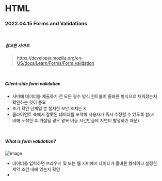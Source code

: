 # HTML

### 2022.04.15 Forms and Validations

<br>

##### 참고한 사이트

> https://developer.mozilla.org/en-US/docs/Learn/Forms/Form_validation

<br>

##### Client-side form validation

- 서버에 데이터를 제출하기 전 모든 필수 양식 컨트롤이 올바른 형식으로 채워졌는지 확인하는 것이 중요
- 초기 확인 단계일 뿐 철저한 보안 조치는 X
- 클라이언트 측에서 잘못된 데이터를 포착해 사용자가 즉시 수정할 수 있도록 함(서버에 도착한 후 거절될 경우 왕복 이동 시간만큼의 지연이 발생하기 때문)

<br>

##### What is form validation?

![image](https://user-images.githubusercontent.com/77482972/163334365-a331f43b-bf09-4eed-9c54-5c445292a831.png)

- 데이터를 입력하면 브라우저 및 또는 웹 서버에서 데이터가 올바른 형식이고 설정한 제약 조건 내에 있는지 확인
-
